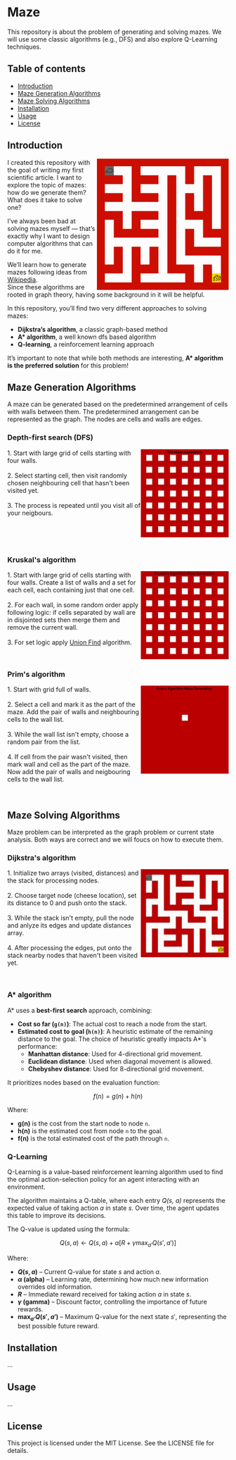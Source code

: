 # Maze 
This repository is about the problem of generating and solving mazes. We will use some classic algorithms (e.g., DFS) and also explore Q-Learning techniques.

## Table of contents
- [Introduction](#introduction)
- [Maze Generation Algorithms](#maze-generation-algorithms)
- [Maze Solving Algorithms](#maze-solving-algorithms)
- [Installation](#installation)
- [Usage](#usage)
- [License](#license)

## Introduction
<p align="left">
  <img src="./assets/image/fresh-maze.png" alt="Fresh Maze" width="300" align="right">
  I created this repository with the goal of writing my first scientific article.  
  I want to explore the topic of mazes: how do we generate them?  
  What does it take to solve one?  

  I’ve always been bad at solving mazes myself — that’s exactly why I want to design computer algorithms that can do it for me.  

  We’ll learn how to generate mazes following ideas from <a href="https://en.wikipedia.org/wiki/Maze_generation_algorithm">Wikipedia</a>.  
  Since these algorithms are rooted in graph theory, having some background in it will be helpful.  

  In this repository, you’ll find two very different approaches to solving mazes:  
  - **Dijkstra’s algorithm**, a classic graph-based method  
  - **A\* algorithm**, a well known dfs based algorithm
  - **Q-learning**, a reinforcement learning approach  

  It’s important to note that while both methods are interesting, **A\* algorithm is the preferred solution** for this problem!
</p>

## Maze Generation Algorithms
A maze can be generated based on the predetermined arrangement of cells with walls between them. The predetermined arrangement can be represented as the graph. The nodes are cells and walls are edges.

### Depth-first search (DFS)
<p align="left">
  <img src="./assets/gif/dfs.gif" alt="dfs" width="200" align="right">
  1. Start with large grid of cells starting with four walls. 
  <br>
  <br>
  2. Select starting cell, then visit randomly chosen neighbouring cell that hasn't been visited yet. 
  <br>
  <br>
  3. The process is repeated until you visit all of your neigbours.
</p>
<br>
<br>
<br>

### Kruskal's algorithm
<p align="left">
  <img src="./assets/gif/kruskal.gif" alt="dfs" width="200" align="right">
  1. Start with large grid of cells starting with four walls. Create a list of walls and a set for each cell, each containing just that one cell. 
  <br>
  <br>
  2. For each wall, in some random order apply following logic:
  if cells separated by wall are in disjointed sets then merge them and remove the current wall.
  <br>
  <br>
  3. For set logic apply <a href="https://www.youtube.com/watch?v=ayW5B2W9hfo">Union Find</a> algorithm.
</p>
<br>

### Prim's algorithm
<p align="left">
  <img src="./assets/gif/prim.gif" alt="dfs" width="200" align="right">
  1. Start with grid full of walls.
  <br>
  <br>
  2. Select a cell and mark it as the part of the maze. Add the pair of walls and neighbouring cells to the wall list.
  <br>
  <br>
  3. While the wall list isn't empty, choose a random pair from the list.
  <br>
  <br>
  4. If cell from the pair wasn't visited, then mark wall and cell as the part of the maze. 
  <br>
  Now add the pair of walls and neigbouring cells to the wall list.
</p>
<br>

## Maze Solving Algorithms
Maze problem can be interpreted as the graph problem or current state analysis. Both ways are correct and we will foucs on how to execute them.

### Dijkstra's algorithm
<p align="left">
  <img src="./assets/gif/dijkstra.gif" alt="dfs" width="200" align="right">
  1. Initialize two arrays (visited, distances) and the stack for processing nodes.
  <br>
  <br>
  2. Choose target node (cheese location), set its distance to 0 and push onto the stack.
  <br>
  <br>
  3. While the stack isn't empty, pull the node and anlyze its edges and update distances array. 
  <br>
  <br>
  4. After processing the edges, put onto the stack nearby nodes that haven't been visited yet.
</p>
<br>

### A* algorithm
A* uses a **best-first search** approach, combining:

- **Cost so far (`g(n)`)**: The actual cost to reach a node from the start.
- **Estimated cost to goal (`h(n)`)**: A heuristic estimate of the remaining distance to the goal. The choice of heuristic greatly impacts A*'s performance:
  - **Manhattan distance**: Used for 4-directional grid movement.
  - **Euclidean distance**: Used when diagonal movement is allowed.
  - **Chebyshev distance**: Used for 8-directional grid movement.

It prioritizes nodes based on the evaluation function:

$$
f(n) = g(n) + h(n)
$$

Where:
- **g(n)** is the cost from the start node to node `n`.
- **h(n)** is the estimated cost from node `n` to the goal.
- **f(n)** is the total estimated cost of the path through `n`.

### Q-Learning
Q-Learning is a value-based reinforcement learning algorithm used to find the optimal action-selection policy for an agent interacting with an environment.

The algorithm maintains a Q-table, where each entry *Q(s, a)* represents the expected value of taking action *a* in state *s*. Over time, the agent updates this table to improve its decisions.

The Q-value is updated using the formula:

$$
Q(s, a) \leftarrow Q(s, a) + \alpha \Big[ R + \gamma \max_{a'} Q(s', a')\Big]
$$

Where:
- **$Q(s, a)$** – Current Q-value for state $s$ and action $a$.
- **$\alpha$ (alpha)** – Learning rate, determining how much new information overrides old information.
- **$R$** – Immediate reward received for taking action $a$ in state $s$.
- **$\gamma$ (gamma)** – Discount factor, controlling the importance of future rewards.
- **$\max_{a'} Q(s', a')$** – Maximum Q-value for the next state $s'$, representing the best possible future reward.


## Installation
...

## Usage
...

## License
This project is licensed under the MIT License. See the LICENSE file for details.
